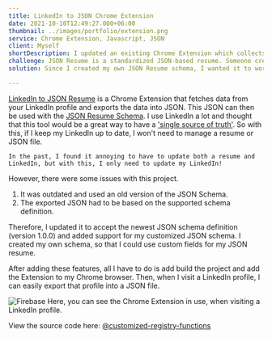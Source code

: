 ```yaml
---
title: LinkedIn to JSON Chrome Extension
date: 2021-10-10T12:49:27.000+06:00
thumbnail: ../images/portfolio/extension.png
service: Chrome Extension, Javascript, JSON
client: Myself
shortDescription: I updated an existing Chrome Extension which collects data from your LinkedIn profile and exports it into JSON, which can be used with the JSON Resume standard.
challenge: JSON Resume is a standardized JSON-based resume. Someone created an open-source Chrome Extension that looks at your LinkedIn profile and exports the data into JSON. However, this tool was not updated with the most recent JSON Resume Schema, and also did not work with my customized schema.
solution: Since I created my own JSON Resume schema, I wanted it to work with this tool. So, I added functionality to use my custom schema, as well as v1 of the JSON Resume project.

---
```


[LinkedIn to JSON Resume](https://github.com/joshuatz/linkedin-to-jsonresume) is a Chrome Extension that fetches data from your LinkedIn profile and exports the data into JSON. This JSON can then be used with the [JSON Resume Schema](https://github.com/jsonresume/resume-schema). I use LinkedIn a lot and thought that this tool would be a great way to have a ['single source of truth'](https://en.wikipedia.org/wiki/Single_source_of_truth). So with this, if I keep my LinkedIn up to date, I won't need to manage a resume or JSON file. 

`In the past, I found it annoying to have to update both a resume and LinkedIn, but with this, I only need to update my LinkedIn!`

However, there were some issues with this project.

1. It was outdated and used an old version of the JSON Schema.
2. The exported JSON had to be based on the supported schema definition.

Therefore, I updated it to accept the newest JSON schema definition (version 1.0.0) and added support for my customized JSON schema. I created my own schema, so that I could use custom fields for my JSON resume.

After adding these features, all I have to do is add build the project and add the Extension to my Chrome browser. Then, when I visit a LinkedIn profile, I can easily export that profile into a JSON file.

![Firebase](/images/portfolio/linkedin.png)
Here, you can see the Chrome Extension in use, when visiting a LinkedIn profile.

View the source code here: [@customized-registry-functions](https://github.com/anthonyjdella/customized-linkedin-to-jsonresume)

